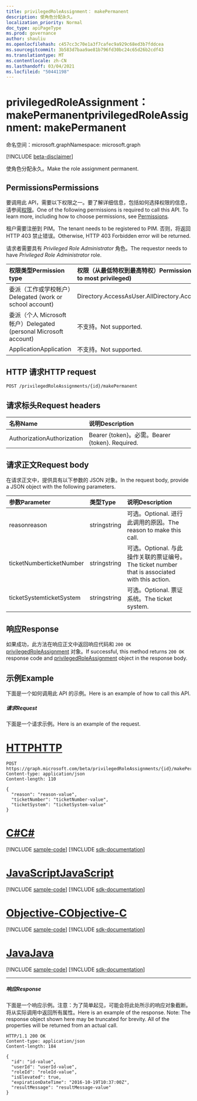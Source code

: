 ```yaml
---
title: privilegedRoleAssignment： makePermanent
description: 使角色分配永久。
localization_priority: Normal
doc_type: apiPageType
ms.prod: governance
author: shauliu
ms.openlocfilehash: c457cc3c70e1a3f7cafec9a929c68ed3b7fddcea
ms.sourcegitcommit: 3b583d7baa9ae81b796fd30bc24c65d26b2cdf43
ms.translationtype: MT
ms.contentlocale: zh-CN
ms.lasthandoff: 03/04/2021
ms.locfileid: "50441198"
---
```

# <a name="privilegedroleassignment-makepermanent"></a><span data-ttu-id="26ae9-103">privilegedRoleAssignment： makePermanent</span><span class="sxs-lookup"><span data-stu-id="26ae9-103">privilegedRoleAssignment: makePermanent</span></span>

<span data-ttu-id="26ae9-104">命名空间：microsoft.graph</span><span class="sxs-lookup"><span data-stu-id="26ae9-104">Namespace: microsoft.graph</span></span>

[!INCLUDE [beta-disclaimer](../../includes/beta-disclaimer.md)]

<span data-ttu-id="26ae9-105">使角色分配永久。</span><span class="sxs-lookup"><span data-stu-id="26ae9-105">Make the role assignment permanent.</span></span>

## <a name="permissions"></a><span data-ttu-id="26ae9-106">Permissions</span><span class="sxs-lookup"><span data-stu-id="26ae9-106">Permissions</span></span>
<span data-ttu-id="26ae9-p101">要调用此 API，需要以下权限之一。要了解详细信息，包括如何选择权限的信息，请参阅[权限](/graph/permissions-reference)。</span><span class="sxs-lookup"><span data-stu-id="26ae9-p101">One of the following permissions is required to call this API. To learn more, including how to choose permissions, see [Permissions](/graph/permissions-reference).</span></span>

<span data-ttu-id="26ae9-109">租户需要注册到 PIM。</span><span class="sxs-lookup"><span data-stu-id="26ae9-109">The tenant needs to be registered to PIM.</span></span> <span data-ttu-id="26ae9-110">否则，将返回 HTTP 403 禁止错误。</span><span class="sxs-lookup"><span data-stu-id="26ae9-110">Otherwise, HTTP 403 Forbidden error will be returned.</span></span>

<span data-ttu-id="26ae9-111">请求者需要具有 _Privileged Role Administrator_ 角色。</span><span class="sxs-lookup"><span data-stu-id="26ae9-111">The requestor needs to have _Privileged Role Administrator_ role.</span></span> 

|<span data-ttu-id="26ae9-112">权限类型</span><span class="sxs-lookup"><span data-stu-id="26ae9-112">Permission type</span></span>      | <span data-ttu-id="26ae9-113">权限（从最低特权到最高特权）</span><span class="sxs-lookup"><span data-stu-id="26ae9-113">Permissions (from least to most privileged)</span></span>              |
|:--------------------|:---------------------------------------------------------|
|<span data-ttu-id="26ae9-114">委派（工作或学校帐户）</span><span class="sxs-lookup"><span data-stu-id="26ae9-114">Delegated (work or school account)</span></span> | <span data-ttu-id="26ae9-115">Directory.AccessAsUser.All</span><span class="sxs-lookup"><span data-stu-id="26ae9-115">Directory.AccessAsUser.All</span></span>    |
|<span data-ttu-id="26ae9-116">委派（个人 Microsoft 帐户）</span><span class="sxs-lookup"><span data-stu-id="26ae9-116">Delegated (personal Microsoft account)</span></span> | <span data-ttu-id="26ae9-117">不支持。</span><span class="sxs-lookup"><span data-stu-id="26ae9-117">Not supported.</span></span>    |
|<span data-ttu-id="26ae9-118">Application</span><span class="sxs-lookup"><span data-stu-id="26ae9-118">Application</span></span> | <span data-ttu-id="26ae9-119">不支持。</span><span class="sxs-lookup"><span data-stu-id="26ae9-119">Not supported.</span></span> |

## <a name="http-request"></a><span data-ttu-id="26ae9-120">HTTP 请求</span><span class="sxs-lookup"><span data-stu-id="26ae9-120">HTTP request</span></span>
<!-- { "blockType": "ignored" } -->
```http
POST /privilegedRoleAssignments/{id}/makePermanent
```
## <a name="request-headers"></a><span data-ttu-id="26ae9-121">请求标头</span><span class="sxs-lookup"><span data-stu-id="26ae9-121">Request headers</span></span>
| <span data-ttu-id="26ae9-122">名称</span><span class="sxs-lookup"><span data-stu-id="26ae9-122">Name</span></span>       | <span data-ttu-id="26ae9-123">说明</span><span class="sxs-lookup"><span data-stu-id="26ae9-123">Description</span></span>|
|:---------------|:----------|
| <span data-ttu-id="26ae9-124">Authorization</span><span class="sxs-lookup"><span data-stu-id="26ae9-124">Authorization</span></span>  | <span data-ttu-id="26ae9-p103">Bearer {token}。必需。</span><span class="sxs-lookup"><span data-stu-id="26ae9-p103">Bearer {token}. Required.</span></span> |

## <a name="request-body"></a><span data-ttu-id="26ae9-127">请求正文</span><span class="sxs-lookup"><span data-stu-id="26ae9-127">Request body</span></span>
<span data-ttu-id="26ae9-128">在请求正文中，提供具有以下参数的 JSON 对象。</span><span class="sxs-lookup"><span data-stu-id="26ae9-128">In the request body, provide a JSON object with the following parameters.</span></span>

| <span data-ttu-id="26ae9-129">参数</span><span class="sxs-lookup"><span data-stu-id="26ae9-129">Parameter</span></span>    | <span data-ttu-id="26ae9-130">类型</span><span class="sxs-lookup"><span data-stu-id="26ae9-130">Type</span></span>   |<span data-ttu-id="26ae9-131">说明</span><span class="sxs-lookup"><span data-stu-id="26ae9-131">Description</span></span>|
|:---------------|:--------|:----------|
|<span data-ttu-id="26ae9-132">reason</span><span class="sxs-lookup"><span data-stu-id="26ae9-132">reason</span></span>|<span data-ttu-id="26ae9-133">string</span><span class="sxs-lookup"><span data-stu-id="26ae9-133">string</span></span>|<span data-ttu-id="26ae9-134">可选。</span><span class="sxs-lookup"><span data-stu-id="26ae9-134">Optional.</span></span> <span data-ttu-id="26ae9-135">进行此调用的原因。</span><span class="sxs-lookup"><span data-stu-id="26ae9-135">The reason to make this call.</span></span>|
|<span data-ttu-id="26ae9-136">ticketNumber</span><span class="sxs-lookup"><span data-stu-id="26ae9-136">ticketNumber</span></span>|<span data-ttu-id="26ae9-137">string</span><span class="sxs-lookup"><span data-stu-id="26ae9-137">string</span></span>|<span data-ttu-id="26ae9-138">可选。</span><span class="sxs-lookup"><span data-stu-id="26ae9-138">Optional.</span></span> <span data-ttu-id="26ae9-139">与此操作关联的票证编号。</span><span class="sxs-lookup"><span data-stu-id="26ae9-139">The ticket number that is associated with this action.</span></span>|
|<span data-ttu-id="26ae9-140">ticketSystem</span><span class="sxs-lookup"><span data-stu-id="26ae9-140">ticketSystem</span></span>|<span data-ttu-id="26ae9-141">string</span><span class="sxs-lookup"><span data-stu-id="26ae9-141">string</span></span>|<span data-ttu-id="26ae9-142">可选。</span><span class="sxs-lookup"><span data-stu-id="26ae9-142">Optional.</span></span> <span data-ttu-id="26ae9-143">票证系统。</span><span class="sxs-lookup"><span data-stu-id="26ae9-143">The ticket system.</span></span>|

## <a name="response"></a><span data-ttu-id="26ae9-144">响应</span><span class="sxs-lookup"><span data-stu-id="26ae9-144">Response</span></span>

<span data-ttu-id="26ae9-145">如果成功，此方法在响应正文中返回响应代码和 `200 OK` [privilegedRoleAssignment](../resources/privilegedroleassignment.md) 对象。</span><span class="sxs-lookup"><span data-stu-id="26ae9-145">If successful, this method returns `200 OK` response code and [privilegedRoleAssignment](../resources/privilegedroleassignment.md) object in the response body.</span></span>

## <a name="example"></a><span data-ttu-id="26ae9-146">示例</span><span class="sxs-lookup"><span data-stu-id="26ae9-146">Example</span></span>
<span data-ttu-id="26ae9-147">下面是一个如何调用此 API 的示例。</span><span class="sxs-lookup"><span data-stu-id="26ae9-147">Here is an example of how to call this API.</span></span>
##### <a name="request"></a><span data-ttu-id="26ae9-148">请求</span><span class="sxs-lookup"><span data-stu-id="26ae9-148">Request</span></span>
<span data-ttu-id="26ae9-149">下面是一个请求示例。</span><span class="sxs-lookup"><span data-stu-id="26ae9-149">Here is an example of the request.</span></span>

# <a name="http"></a>[<span data-ttu-id="26ae9-150">HTTP</span><span class="sxs-lookup"><span data-stu-id="26ae9-150">HTTP</span></span>](#tab/http)
<!-- {
  "blockType": "request",
  "name": "privilegedroleassignment_makepermanent"
}-->
```http
POST https://graph.microsoft.com/beta/privilegedRoleAssignments/{id}/makePermanent
Content-type: application/json
Content-length: 110

{
  "reason": "reason-value",
  "ticketNumber": "ticketNumber-value",
  "ticketSystem": "ticketSystem-value"
}
```
# <a name="c"></a>[<span data-ttu-id="26ae9-151">C#</span><span class="sxs-lookup"><span data-stu-id="26ae9-151">C#</span></span>](#tab/csharp)
[!INCLUDE [sample-code](../includes/snippets/csharp/privilegedroleassignment-makepermanent-csharp-snippets.md)]
[!INCLUDE [sdk-documentation](../includes/snippets/snippets-sdk-documentation-link.md)]

# <a name="javascript"></a>[<span data-ttu-id="26ae9-152">JavaScript</span><span class="sxs-lookup"><span data-stu-id="26ae9-152">JavaScript</span></span>](#tab/javascript)
[!INCLUDE [sample-code](../includes/snippets/javascript/privilegedroleassignment-makepermanent-javascript-snippets.md)]
[!INCLUDE [sdk-documentation](../includes/snippets/snippets-sdk-documentation-link.md)]

# <a name="objective-c"></a>[<span data-ttu-id="26ae9-153">Objective-C</span><span class="sxs-lookup"><span data-stu-id="26ae9-153">Objective-C</span></span>](#tab/objc)
[!INCLUDE [sample-code](../includes/snippets/objc/privilegedroleassignment-makepermanent-objc-snippets.md)]
[!INCLUDE [sdk-documentation](../includes/snippets/snippets-sdk-documentation-link.md)]

# <a name="java"></a>[<span data-ttu-id="26ae9-154">Java</span><span class="sxs-lookup"><span data-stu-id="26ae9-154">Java</span></span>](#tab/java)
[!INCLUDE [sample-code](../includes/snippets/java/privilegedroleassignment-makepermanent-java-snippets.md)]
[!INCLUDE [sdk-documentation](../includes/snippets/snippets-sdk-documentation-link.md)]

---


##### <a name="response"></a><span data-ttu-id="26ae9-155">响应</span><span class="sxs-lookup"><span data-stu-id="26ae9-155">Response</span></span>
<span data-ttu-id="26ae9-p107">下面是一个响应示例。注意：为了简单起见，可能会将此处所示的响应对象截断。将从实际调用中返回所有属性。</span><span class="sxs-lookup"><span data-stu-id="26ae9-p107">Here is an example of the response. Note: The response object shown here may be truncated for brevity. All of the properties will be returned from an actual call.</span></span>
<!-- {
  "blockType": "response",
  "truncated": true,
  "@odata.type": "microsoft.graph.privilegedRoleAssignment"
} -->
```http
HTTP/1.1 200 OK
Content-type: application/json
Content-length: 184

{
  "id": "id-value",
  "userId": "userId-value",
  "roleId": "roleId-value",
  "isElevated": true,
  "expirationDateTime": "2016-10-19T10:37:00Z",
  "resultMessage": "resultMessage-value"
}
```

<!-- uuid: 8fcb5dbc-d5aa-4681-8e31-b001d5168d79
2015-10-25 14:57:30 UTC -->
<!--
{
  "type": "#page.annotation",
  "description": "privilegedRoleAssignment: makePermanent",
  "keywords": "",
  "section": "documentation",
  "tocPath": "",
  "suppressions": [
  ]
}
-->


